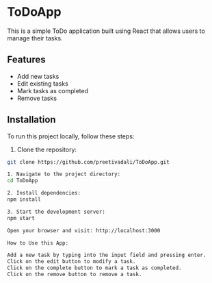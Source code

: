 # ToDoApp

This is a simple ToDo application built using React that allows users to manage their tasks.

## Features

- Add new tasks
- Edit existing tasks
- Mark tasks as completed
- Remove tasks

## Installation

To run this project locally, follow these steps:

1. Clone the repository:

```bash
git clone https://github.com/preetivadali/ToDoApp.git

1. Navigate to the project directory:
cd ToDoApp

2. Install dependencies:
npm install

3. Start the development server:
npm start

Open your browser and visit: http://localhost:3000

How to Use this App:

Add a new task by typing into the input field and pressing enter.
Click on the edit button to modify a task.
Click on the complete button to mark a task as completed.
Click on the remove button to remove a task.

